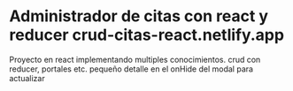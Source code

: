 # Administrador de citas con react y reducer crud-citas-react.netlify.app

Proyecto en react implementando multiples conocimientos. crud con reducer, portales etc. pequeño detalle en el onHide del modal para actualizar




